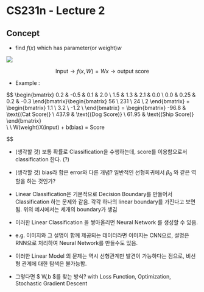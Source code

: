 # CS231n - Lecture 2

## Concept
- find $f(x)$ which has parameter(or weight)$w$

<img src="https://latex.codecogs.com/svg.latex?\Large&space;f(x)" />

$$\text{Input} \rightarrow f(x, W) = Wx \rightarrow  \text{output score}$$
- Example :

$$
\begin{bmatrix}
    0.2 & -0.5 & 0.1 & 2.0 \\
    1.5 & 1.3 & 2.1 & 0.0 \\
    0.0 & 0.25 & 0.2 & -0.3 
\end{bmatrix}\begin{bmatrix}
    56 \\
    231 \\
    24 \\
    2
\end{bmatrix} + \begin{bmatrix}
    1.1 \\
    3.2 \\
    -1.2 \\
\end{bmatrix} = \begin{bmatrix}
    -96.8 & \text{(Cat Score)} \\
    437.9 & \text{(Dog Score)} \\
    61.95 & \text{(Ship Score)}
\end{bmatrix}  
\\
\\
W(weight)X(input) + b(bias) = Score

$$

- (생각할 것) 보통 확률로 Classification을 수행하는데, score를 이용함으로서 classification 한다. (?)
- (생각할 것) bias라 함은 error와 다른 개념? 일반적인 선형회귀에서 $\beta_0$ 와 같은 역할을 하는 것인가?

- Linear Classification은 기본적으로 Decision Boundary를 만들어서 Classification 하는 문제와 같음. 각각 하나의 linear boundary를 가진다고 보면 됨. 위의 예시에서는 세개의 boundary가 생김
- 이러한 Linear Classification 을 쌓아올리면 Neural Network 를 생성할 수 있음.
- e.g. 이미지와 그 설명이 함께 제공되는 데이터라면 이미지는 CNN으로, 설명은 RNN으로 처리하여 Neural Network를 만들수도 있음.
- 이러한 Linear Model 의 문제는 역시 선형관계만 발견이 가능하다는 점으로, 비선형 관계에 대한 탐색은 불가능함.
- 그렇다면 $ W,b $를 찾는 방식? with Loss Function, Optimization, Stochastic Gradient Descent
